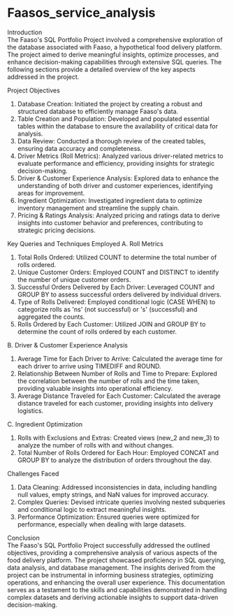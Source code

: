 # Faasos_service_analysis
Introduction
<br>
The Faaso's SQL Portfolio Project involved a comprehensive exploration of the database associated with Faaso, a hypothetical food delivery platform. The project aimed to derive meaningful insights, optimize processes, and enhance decision-making capabilities through extensive SQL queries. The following sections provide a detailed overview of the key aspects addressed in the project.

Project Objectives
1.	Database Creation: Initiated the project by creating a robust and structured database to efficiently manage Faaso's data.
2.	Table Creation and Population: Developed and populated essential tables within the database to ensure the availability of critical data for analysis.
3.	Data Review: Conducted a thorough review of the created tables, ensuring data accuracy and completeness.
4.	Driver Metrics (Roll Metrics): Analyzed various driver-related metrics to evaluate performance and efficiency, providing insights for strategic decision-making.
5.	Driver & Customer Experience Analysis: Explored data to enhance the understanding of both driver and customer experiences, identifying areas for improvement.
6.	Ingredient Optimization: Investigated ingredient data to optimize inventory management and streamline the supply chain.
7.	Pricing & Ratings Analysis: Analyzed pricing and ratings data to derive insights into customer behavior and preferences, contributing to strategic pricing decisions.

Key Queries and Techniques Employed
A. Roll Metrics
1.	Total Rolls Ordered: Utilized COUNT to determine the total number of rolls ordered.
2.	Unique Customer Orders: Employed COUNT and DISTINCT to identify the number of unique customer orders.
3.	Successful Orders Delivered by Each Driver: Leveraged COUNT and GROUP BY to assess successful orders delivered by individual drivers.
4.	Type of Rolls Delivered: Employed conditional logic (CASE WHEN) to categorize rolls as 'ns' (not successful) or 's' (successful) and aggregated the counts.
5.	Rolls Ordered by Each Customer: Utilized JOIN and GROUP BY to determine the count of rolls ordered by each customer.

B. Driver & Customer Experience Analysis
1.	Average Time for Each Driver to Arrive: Calculated the average time for each driver to arrive using TIMEDIFF and ROUND.
2.	Relationship Between Number of Rolls and Time to Prepare: Explored the correlation between the number of rolls and the time taken, providing valuable insights into operational efficiency.
3.	Average Distance Traveled for Each Customer: Calculated the average distance traveled for each customer, providing insights into delivery logistics.

C. Ingredient Optimization
1.	Rolls with Exclusions and Extras: Created views (new_2 and new_3) to analyze the number of rolls with and without changes.
2.	Total Number of Rolls Ordered for Each Hour: Employed CONCAT and GROUP BY to analyze the distribution of orders throughout the day.

Challenges Faced
1.	Data Cleaning: Addressed inconsistencies in data, including handling null values, empty strings, and NaN values for improved accuracy.
2.	Complex Queries: Devised intricate queries involving nested subqueries and conditional logic to extract meaningful insights.
3.	Performance Optimization: Ensured queries were optimized for performance, especially when dealing with large datasets.

Conclusion
<br>
The Faaso's SQL Portfolio Project successfully addressed the outlined objectives, providing a comprehensive analysis of various aspects of the food delivery platform. The project showcased proficiency in SQL querying, data analysis, and database management. The insights derived from the project can be instrumental in informing business strategies, optimizing operations, and enhancing the overall user experience.
This documentation serves as a testament to the skills and capabilities demonstrated in handling complex datasets and deriving actionable insights to support data-driven decision-making.
